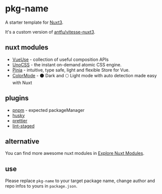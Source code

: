 # pkg-name

A starter template for [Nuxt3](https://v3.nuxtjs.org/).

It's a custom version of [antfu/vitesse-nuxt3](https://github.com/antfu/vitesse-nuxt3).

## nuxt modules

- [VueUse](https://github.com/vueuse/vueuse) - collection of useful composition APIs
- [UnoCSS](https://github.com/antfu/unocss) - the instant on-demand atomic CSS engine.
- [Pinia](https://pinia.esm.dev/) - intuitive, type safe, light and flexible Store for Vue.
- [ColorMode](https://color-mode.nuxtjs.org/) - 🌑 Dark and 🌕 Light mode with auto detection made easy with Nuxt

## plugins

- [pnpm](https://github.com/pnpm/pnpm) - expected packageManager
- [husky](https://github.com/typicode/husky)
- [prettier](https://github.com/prettier/prettier)
- [lint-staged](https://github.com/okonet/lint-staged)

## alternative

You can find more awesome nuxt modules in [Explore Nuxt Modules](https://modules.nuxtjs.org/).

## use

Please replace `pkg-name` to your target package name, change author and repo infos to yours in `package.json`.
